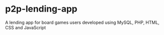 # p2p-lending-app
A lending app for board games users developed using MySQL, PHP, HTML, CSS and JavaScript
